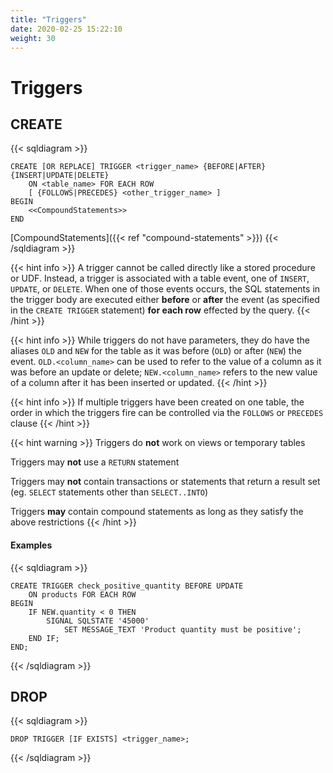 ```yaml
---
title: "Triggers"
date: 2020-02-25 15:22:10
weight: 30
---
```


# Triggers

## CREATE

{{< sqldiagram >}}
```mysql
CREATE [OR REPLACE] TRIGGER <trigger_name> {BEFORE|AFTER} {INSERT|UPDATE|DELETE}
    ON <table_name> FOR EACH ROW
    [ {FOLLOWS|PRECEDES} <other_trigger_name> ]
BEGIN
    <<CompoundStatements>>
END
```
[CompoundStatements]({{< ref "compound-statements" >}})
{{< /sqldiagram >}}

{{< hint info >}}
A trigger cannot be called directly like a stored procedure or UDF.  Instead, a trigger is associated with a table event, one of `INSERT`, `UPDATE`, or `DELETE`.  When one of those events occurs, the SQL statements in the trigger body are executed either **before** or **after** the event (as specified in the `CREATE TRIGGER` statement) **for each row** effected by the query.
{{< /hint >}}

{{< hint info >}}
While triggers do not have parameters, they do have the aliases `OLD` and `NEW` for the table as it was before (`OLD`) or after (`NEW`) the event.  `OLD.<column_name>` can be used to refer to the value of a column as it was before an update or delete; `NEW.<column_name>` refers to the new value of a column after it has been inserted or updated.
{{< /hint >}}

{{< hint info >}}
If multiple triggers have been created on one table, the order in which the triggers fire can be controlled via the `FOLLOWS` or `PRECEDES` clause
{{< /hint >}}

{{< hint warning >}}
Triggers do **not** work on views or temporary tables

Triggers may **not** use a `RETURN` statement

Triggers may **not** contain transactions or statements that return a result set (eg. `SELECT` statements other than `SELECT..INTO`)

Triggers **may** contain compound statements as long as they satisfy the above restrictions
{{< /hint >}}

#### Examples

{{< sqldiagram >}}
```mysql
CREATE TRIGGER check_positive_quantity BEFORE UPDATE
    ON products FOR EACH ROW
BEGIN
    IF NEW.quantity < 0 THEN
        SIGNAL SQLSTATE '45000' 
            SET MESSAGE_TEXT 'Product quantity must be positive';
    END IF;
END;
```
{{< /sqldiagram >}}

## DROP
{{< sqldiagram >}}
```mysql
DROP TRIGGER [IF EXISTS] <trigger_name>;
```
{{< /sqldiagram >}}
